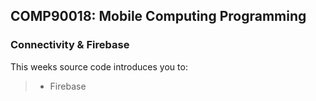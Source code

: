 ## COMP90018: Mobile Computing Programming

### Connectivity & Firebase

This weeks source code introduces you to:

> - Firebase
